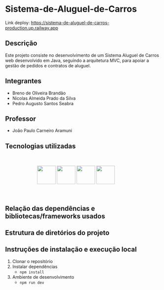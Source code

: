 # Sistema-de-Aluguel-de-Carros

Link deploy: https://sistema-de-aluguel-de-carros-production.up.railway.app

## Descrição
Este projeto consiste no desenvolvimento de um Sistema Aluguel de Carros web desenvolvido em Java, seguindo a arquitetura MVC, para apoiar a gestão de pedidos e contratos de aluguel.

## Integrantes
- Breno de Oliveira Brandão 
- Nicolas Almeida Prado da Silva	
- Pedro Augusto Santos Seabra	

## Professor
- João Paulo Carneiro Aramuni

## Tecnologias utilizadas

<div align="center"> 
 
<br/>
<br/>

<img width="60px" height="60px" src="https://cdn.jsdelivr.net/gh/devicons/devicon@latest/icons/svelte/svelte-original.svg" />
<img width="60px" height="60px" src="https://seeklogo.com/images/D/drizzle-orm-logo-B3F3119275-seeklogo.com.png" />
<img width="60px" height="60px" src="https://cdn.jsdelivr.net/gh/devicons/devicon@latest/icons/postgresql/postgresql-original.svg" />
<img width="60px" height="60px" src="https://cdn.jsdelivr.net/gh/devicons/devicon@latest/icons/tailwindcss/tailwindcss-original.svg" />
          
<br/>

</div>

<br/>
<br/>

## Relação das dependências e bibliotecas/frameworks usados

## Estrutura de diretórios do projeto

## Instruções de instalação e execução local
1. Clonar o repositório
2. Instalar dependências
   - `npm install`
3. Ambiente de desenvolvimento
   - `npm run dev`
